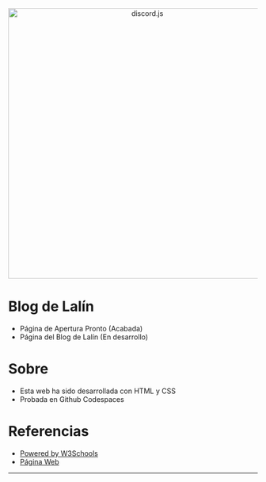 <div align="center">
<a href="https://nicolasgon2006.github.io/lalin"><img src="https://media.quincemil.com/imagenes/2023/01/05001626/PORTADA-LALI%CC%81N-1706x960.jpg" width="546" alt="discord.js" /></a>
</div>

# Blog de Lalín
- Página de Apertura Pronto (Acabada)
- Página del Blog de Lalín (En desarrollo)

# Sobre
- Esta web ha sido desarrollada con HTML y CSS
- Probada en Github Codespaces

# Referencias

- [Powered by W3Schools](https://www.w3schools.com)
- [Página Web](https://nicolasgon2006.github.io/lalin)

---------------------------------------------------------------------------


